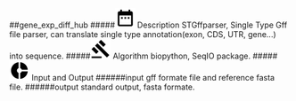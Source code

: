 ##gene_exp_diff_hub
#####![Des](icos/date.png)  Description
STGffparser, Single Type Gff file parser, can translate single type annotation(exon, CDS, UTR, gene...) into sequence.
#####![Alg](icos/gavel.png)  Algorithm
biopython, SeqIO package.
#####![samll](icos/small.png) Input and Output
######input
gff formate file and reference fasta file.
######output
standard output, fasta formate.
